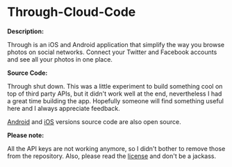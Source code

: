 Through-Cloud-Code
==================

__Description:__  

Through is an iOS and Android application that simplify the way you browse photos on social networks. Connect your Twitter and Facebook accounts and see all your photos in one place.

__Source Code:__  

Through shut down. This was a little experiment to build something cool on top of third party APIs, but it didn't work well at the end, nevertheless I had a great time building the app. Hopefully someone will find something useful here and I always appreciate feedback.  

[Android](https://github.com/Ruenzuo/Through-Android) and [iOS](https://github.com/Ruenzuo/Through-iOS) versions source code are also open source.

__Please note:__

All the API keys are not working anymore, so I didn't bother to remove those from the repository. Also, please read the [license](https://github.com/Ruenzuo/Through-Cloud-Code/blob/master/License) and don't be a jackass.
